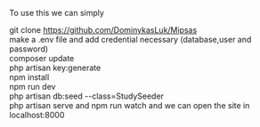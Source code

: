 To use this we can simply

git clone https://github.com/DominykasLuk/Mipsas <br/>
make a .env file and add credential necessary (database,user and password)<br/>
composer update<br/>
php artisan key:generate<br/>
npm install<br/>
npm run dev<br/>
php artisan db:seed --class=StudySeeder<br/>
php artisan serve and npm run watch and we can open the site in localhost:8000
